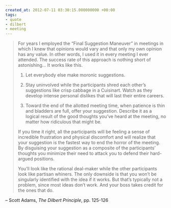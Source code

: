 ```yaml
---
created_at: 2012-07-11 03:30:15.000000000 +00:00
tags:
- quote
- dilbert
- meeting
---
```


> For years I employed the “Final Suggestion Maneuver” in meetings in
> which I knew that opinions would vary and that only my own opinion has
> any value. In other words, I used it in every meeting I ever attended.
> The success rate of this approach is nothing short of astonishing… It
> works like this.
>
> 1.  Let everybody else make moronic suggestions.
>
> 2.  Stay uninvolved while the participants shred each other’s
>     suggestions like crisp cabbage in a Cuisinart. Watch as they
>     develop intense personal dislikes that will last their entire
>     careers.
>
> 3.  Toward the end of the allotted meeting time, when patience is thin
>     and bladders are full, offer your suggestion. Describe it as a
>     logical result of the good thoughts you’ve heard at the meeting,
>     no matter how ridiculous that might be.
>
> If you time it right, all the participants will be feeling a sense of
> incredible frustration and physical discomfort and will realize that
> your suggestion is the fastest way to end the horror of the meeting.
> By disguising your suggestion as a composite of the participants’
> thoughts you minimize their need to attack you to defend their
> hard-argued positions.
>
> You’ll look like the rational deal-maker while the other participants
> look like partisan whiners. The only downside is that you won’t be
> singularly identified with the idea if it works. But that’s typically
> not a problem, since most ideas don’t work. And your boss takes credit
> for the ones that do.

– Scott Adams, *The Dilbert Principle*, pp. 125-126

